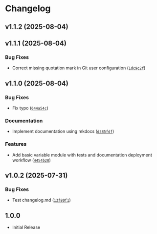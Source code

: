 # Changelog

<!-- version list -->

## v1.1.2 (2025-08-04)


## v1.1.1 (2025-08-04)

### Bug Fixes

- Correct missing quotation mark in Git user configuration
  ([`1dc9c2f`](https://github.com/Dzoel31/python-learning-lab/commit/1dc9c2f879e385694782a1eaa1efa2e4b4b9bc8b))


## v1.1.0 (2025-08-04)

### Bug Fixes

- Fix typo
  ([`644a54c`](https://github.com/Dzoel31/python-learning-lab/commit/644a54cd3a4b63e59fa682ca3077618f5be3eb92))

### Documentation

- Implement documentation using mkdocs
  ([`d385fdf`](https://github.com/Dzoel31/python-learning-lab/commit/d385fdff2ff01dee728778359b5a2edd34930ac4))

### Features

- Add basic variable module with tests and documentation deployment workflow
  ([`4454b28`](https://github.com/Dzoel31/python-learning-lab/commit/4454b286156d85e0b270df28f3c4d68e9c4fc494))


## v1.0.2 (2025-07-31)

### Bug Fixes

- Test changelog.md
  ([`13f80f1`](https://github.com/Dzoel31/python-learning-lab/commit/13f80f129851fc3e4ac6c41ed1afdc030ecf9bad))


## 1.0.0

- Initial Release
